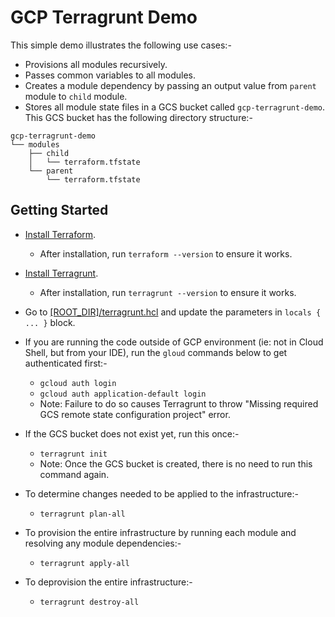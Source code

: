 # GCP Terragrunt Demo

This simple demo illustrates the following use cases:-

* Provisions all modules recursively.
* Passes common variables to all modules.
* Creates a module dependency by passing an output value from `parent` module to `child` module.
* Stores all module state files in a GCS bucket called `gcp-terragrunt-demo`. This GCS bucket has the following directory structure:- 

```
gcp-terragrunt-demo                      
└── modules                         
    ├── child                       
    │   └── terraform.tfstate       
    └── parent                      
        └── terraform.tfstate       
```

## Getting Started

* [Install Terraform](https://learn.hashicorp.com/terraform/getting-started/install).
    * After installation, run `terraform --version` to ensure it works.

* [Install Terragrunt](https://terragrunt.gruntwork.io/docs/getting-started/install/).
    * After installation, run `terragrunt --version` to ensure it works.

* Go to [\[ROOT_DIR\]/terragrunt.hcl](terragrunt.hcl) and update the parameters in `locals { ... }` block.

* If you are running the code outside of GCP environment (ie: not in Cloud Shell, but from your IDE), run the `gloud` commands below to get authenticated first:- 
    * `gcloud auth login` 
    * `gcloud auth application-default login` 
    * Note: Failure to do so causes Terragrunt to throw "Missing required GCS remote state configuration project" error.

* If the GCS bucket does not exist yet, run this once:-
    * `terragrunt init`
    * Note: Once the GCS bucket is created, there is no need to run this command again.

* To determine changes needed to be applied to the infrastructure:- 
    * `terragrunt plan-all`

* To provision the entire infrastructure by running each module and resolving any module dependencies:-
    * `terragrunt apply-all`

* To deprovision the entire infrastructure:-
    * `terragrunt destroy-all`
